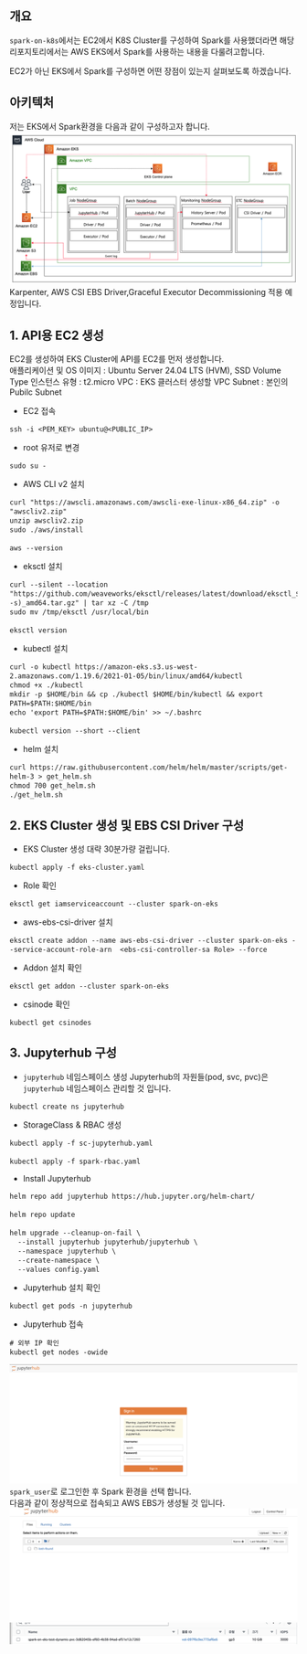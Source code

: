 ## 개요
`spark-on-k8s`에서는 EC2에서 K8S Cluster를 구성하여 Spark를 사용했더라면 해당 리포지토리에서는 AWS EKS에서 Spark를 사용하는 내용을 다룰려고합니다.  
  
EC2가 아닌 EKS에서 Spark를 구성하면 어떤 장점이 있는지 살펴보도록 하겠습니다.

## 아키텍처
저는 EKS에서 Spark환경을 다음과 같이 구성하고자 합니다.
![Spark-on-EKS-architecture](../images/spark-on-eks-arch.png)  
Karpenter, AWS CSI EBS Driver,Graceful Executor Decommissioning 적용 예정입니다.  
  

## 1. API용 EC2 생성
EC2를 생성하여 EKS Cluster에 API를  EC2를 먼저 생성합니다.  
애플리케이션 및 OS 이미지 : Ubuntu Server 24.04 LTS (HVM), SSD Volume Type
인스턴스 유형 : t2.micro
VPC : EKS 클러스터 생성할 VPC
Subnet : 본인의 Pubilc Subnet
- EC2 접속
```
ssh -i <PEM_KEY> ubuntu@<PUBLIC_IP>
```
  
- root 유저로 변경
```
sudo su -
```

- AWS CLI v2 설치
```
curl "https://awscli.amazonaws.com/awscli-exe-linux-x86_64.zip" -o "awscliv2.zip"
unzip awscliv2.zip
sudo ./aws/install

aws --version
```
  
- eksctl 설치
```
curl --silent --location "https://github.com/weaveworks/eksctl/releases/latest/download/eksctl_$(uname -s)_amd64.tar.gz" | tar xz -C /tmp
sudo mv /tmp/eksctl /usr/local/bin

eksctl version
```
  
- kubectl 설치
```
curl -o kubectl https://amazon-eks.s3.us-west-2.amazonaws.com/1.19.6/2021-01-05/bin/linux/amd64/kubectl
chmod +x ./kubectl
mkdir -p $HOME/bin && cp ./kubectl $HOME/bin/kubectl && export PATH=$PATH:$HOME/bin
echo 'export PATH=$PATH:$HOME/bin' >> ~/.bashrc

kubectl version --short --client
```
  
- helm 설치
```
curl https://raw.githubusercontent.com/helm/helm/master/scripts/get-helm-3 > get_helm.sh
chmod 700 get_helm.sh
./get_helm.sh
```
  
## 2. EKS Cluster 생성 및 EBS CSI Driver 구성
- EKS Cluster 생성
대략 30분가량 걸립니다.
```
kubectl apply -f eks-cluster.yaml
```
  
- Role 확인
```
eksctl get iamserviceaccount --cluster spark-on-eks
```
  
- aws-ebs-csi-driver 설치
```
eksctl create addon --name aws-ebs-csi-driver --cluster spark-on-eks --service-account-role-arn  <ebs-csi-controller-sa Role> --force
```
  
- Addon 설치 확인
```
eksctl get addon --cluster spark-on-eks
```
  
- csinode 확인
```
kubectl get csinodes
```
  
## 3. Jupyterhub 구성
- `jupyterhub` 네임스페이스 생성
Jupyterhub의 자원들(pod, svc, pvc)은 `jupyterhub` 네임스페이스 관리할 것 입니다.   
```
kubectl create ns jupyterhub
```
  
- StorageClass & RBAC 생성
```
kubectl apply -f sc-jupyterhub.yaml

kubectl apply -f spark-rbac.yaml
```
  
- Install Jupyterhub
```
helm repo add jupyterhub https://hub.jupyter.org/helm-chart/

helm repo update

helm upgrade --cleanup-on-fail \
  --install jupyterhub jupyterhub/jupyterhub \
  --namespace jupyterhub \
  --create-namespace \
  --values config.yaml
```
  
- Jupyterhub 설치 확인
```
kubectl get pods -n jupyterhub
```
  
- Jupyterhub 접속
```
# 외부 IP 확인
kubectl get nodes -owide
```
![Jupyterhub 로그인창](../images/spark-on-eks-1.png)  
`spark_user`로 로그인한 후 Spark 환경을 선택 합니다.  
다음과 같이 정상적으로 접속되고 AWS EBS가 생성될 것 입니다.  
![Jupyterhub 노트북 확인](../images/spark-on-eks-2.png)  
![EBS 확인](../images/spark-on-eks-3.png)  

